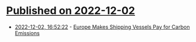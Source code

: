 # [Published on 2022-12-02](index.md)

* [2022-12-02, 16:52:22](https://news.ycombinator.com/item?id=33833017) - [Europe Makes Shipping Vessels Pay for Carbon Emissions](https://www.maxinomics.com/blog/europe-makes-shipping-vessels-pay-for-carbon-emissions)
